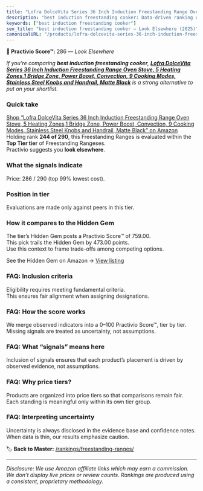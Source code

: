 ```yaml
---
title: "Lofra DolceVita Series 36 Inch Induction Freestanding Range Oven Stove, 5 Heating Zones,1 Bridge Zone, Power Boost, Convection, 9 Cooking Modes, Stainless Steel Knobs and Handrail, Matte Black"
description: "best induction freestanding cooker: Data-driven ranking using the Practivio Score™. Positioned by quality, value, demand, findability, momentum."
keywords: ["best induction freestanding cooker"]
seo_title: "best induction freestanding cooker — Look Elsewhere (2025)"
canonicalURL: "/products/lofra-dolcevita-series-36-inch-induction-freestanding-range-oven-stove-5-heating-zones1-bridge-zone-power-boost-convection-9-cooking-modes-stainless-steel-knobs-and-handrail-matte-black-B0CPCGV9VR/"
---
```


**🚫 Practivio Score™:** 286 — _Look Elsewhere_


*If you're comparing **best induction freestanding cooker**, **[Lofra DolceVita Series 36 Inch Induction Freestanding Range Oven Stove, 5 Heating Zones,1 Bridge Zone, Power Boost, Convection, 9 Cooking Modes, Stainless Steel Knobs and Handrail, Matte Black](https://www.amazon.com/dp/B0CPCGV9VR?tag=practivio-20)** is a strong alternative to put on your shortlist.*
### Quick take
[Shop “Lofra DolceVita Series 36 Inch Induction Freestanding Range Oven Stove, 5 Heating Zones,1 Bridge Zone, Power Boost, Convection, 9 Cooking Modes, Stainless Steel Knobs and Handrail, Matte Black” on Amazon](https://www.amazon.com/dp/B0CPCGV9VR?tag=practivio-20)
Holding rank **244 of 290**, this Freestanding Ranges is evaluated within the **Top Tier tier** of Freestanding Rangeses.  
Practivio suggests you **look elsewhere**.

### What the signals indicate
Price: 286 / 290 (top 99% lowest cost).  

### Position in tier
Evaluations are made only against peers in this tier.

### How it compares to the Hidden Gem
The tier’s Hidden Gem posts a Practivio Score™ of 759.00.  
This pick trails the Hidden Gem by 473.00 points.  
Use this context to frame trade-offs among competing options.  

See the Hidden Gem on Amazon → [View listing](https://www.amazon.com/dp/B07MYBQKDX?tag=practivio-20)

### FAQ: Inclusion criteria
Eligibility requires meeting fundamental criteria.  
This ensures fair alignment when assigning designations.

### FAQ: How the score works
We merge observed indicators into a 0–100 Practivio Score™, tier by tier.  
Missing signals are treated as uncertainty, not assumptions.

### FAQ: What “signals” means here
Inclusion of signals ensures that each product’s placement is driven by observed evidence, not assumptions.

### FAQ: Why price tiers?
Products are organized into price tiers so that comparisons remain fair.  
Each standing is meaningful only within its own tier group.

### FAQ: Interpreting uncertainty
Uncertainty is always disclosed in the evidence base and confidence notes.  
When data is thin, our results emphasize caution.


🏷️ **Back to Master:** [/rankings/freestanding-ranges/](/rankings/freestanding-ranges/)

---
_Disclosure: We use Amazon affiliate links which may earn a commission. We don’t display live prices or review counts. Rankings are produced using a consistent, proprietary methodology._
